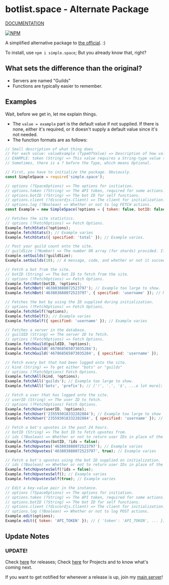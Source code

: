 # botlist.space - Alternate Package

[DOCUMENTATION](https://iredme.github.io/simple.space/)

[![NPM](https://nodei.co/npm/simple.space.png)](https://nodei.co/npm/simple.space/)

A simplified alternative package to [the official](https://www.npmjs.com/package/botlist.space). :)

To install, use ``npm i simple.space``; But you already know that, right?

## What sets the difference than the original?

* Servers are named "Guilds"
* Functions are typically easier to remember.

## Examples

Wait, before we get in, let me explain things.

* The ``value = example`` part is the default value if not supplied. If there is none, either it's required, or it doesn't supply a default value since it's not needed.
* The function formats are as follows:
```js
// Small description of what thing does
// For each value: valueExample (TypeOfValue) => Description of how value affects function.
// EXAMPLE: token (String) => This value requires a String-type value to be passed in.
// Sometimes, there is a ? before the Type, which means Optional.
```

```js
// First, you have to initialize the package. Obviously.
const SimpleSpace = require('simple.space');

// options (?SpaceOptions) => The options for initiation.
// options.token (?String) => The API token, required for some actions.
// options.botID (?String) => The bot ID for self functions.
// options.client (?discordjs.Client) => The client for initialization. Used for shortcut of setGuilds() without needing to supply a value.
// options.log (?Boolean) => Whether or not to log FETCH actions.
const Example = new SimpleSpace(?options = { token: false, botID: false, client: false, log: false}); // Example varies

// Fetches the site statistics.
// options (?FetchOptions) => Fetch Options.
Example.fetchStats(?options);
Example.fetchStats(); // Example varies
Example.fetchStats({ specified: 'total' }); // Example varies.

// Post your guild count onto the site.
// guildSize (?Number) => The number OR array (for shards) provided. If you provide a client object on initialization, this is not needed. Providing a value overrides the autofill.
Example.setGuilds(?guildSize);
Example.setGuilds(10); // A message, code, and whether or not it succeeded.

// Fetch a bot from the site.
// botID (String) => The bot ID to fetch from the site.
// options (?FetchOptions) => Fetch Options.
Example.fetchBot(botID, ?options);
Example.fetchBot('463803888072523797'); // Example too large to show.
Example.fetchBot('463803888072523797', { specified: 'username' }); // Moddy ©

// Fetches the bot by using the ID supplied during initialization.
// options (?FetchOptions) => Fetch Options.
Example.fetchSelf(?options);
Example.fetchSelf(); // Example varies
Example.fetchSelf({ specified: 'username' }); // Example varies

// Fetches a server in the database.
// guildID (String) => The server ID to fetch.
// options (?FetchOptions) => Fetch Options.
Example.fetchGuild(guildID, ?options);
Example.fetchGuild('467868565073035284');
Example.fetchGuild('467868565073035284', { specified: 'username' });

// Fetch every bot that had been logged onto the site.
// kind (String) => To get either "bots" or "guilds"
// options (?FetchOptions) Fetch Options.
Example.fetchAll(kind, ?options);
Example.fetchAll('guilds'); // Example too large to show.
Example.fetchAll('bots', 'prefix'); // ['!', '.', '$', ...a lot more];

// Fetch a user that has logged onto the site.
// userID (String) => The user ID to fetch.
// options (?FetchOptions) Fetch Options.
Example.fetchUser(userID, ?options);
Example.fetchUser('235593018332282884'); // Example too large to show
Example.fetchUser('235593018332282884', { specified: 'username' }); // iRED

// Fetch a bot's upvotes in the past 24 hours.
// botID (String) => The bot ID to fetch upvotes from.
// ids (?Boolean) => Whether or not to return user IDs in place of the user objects.
Example.fetchUpvotes(botID, ?ids = false);
Example.fetchUpvotes('463803888072523797'); // Example varies
Example.fetchUpvotes('463803888072523797', true); // Example varies

// Fetch a bot's upvotes using the bot ID supplied on initialization.
// ids (?Boolean) => Whether or not to return user IDs in place of the user objects.
Example.fetchUpvotesSelf(?ids = false);
Example.fetchUpvotesSelf(); // Example varies
Example.fetchUpvotesSelf(true); // Example varies

// Edit a key-value pair in the instance.
// options (?SpaceOptions) => The options for initiation.
// options.token (?String) => The API token, required for some actions.
// options.botID (?String) => The bot ID for self functions.
// options.client (?discordjs.Client) => The client for initialization. Used for shortcut of setGuilds() without needing to supply a value.
// options.log (?Boolean) => Whether or not to log POST actions.
Example.edit(options);
Example.edit({ token: 'API_TOKEN' }); // { 'token': 'API_TOKEN', ... };
```

## Update Notes

### UPDATE!

Check [here](https://github.com/iREDMe/simple.space/releases) for releases; Check [here](https://github.com/iREDMe/simple.space/projects) for Projects and to know what's coming next.

If you want to get notified for whenever a release is up, join my [main server](https://discord.gg/eB3gK72)!
